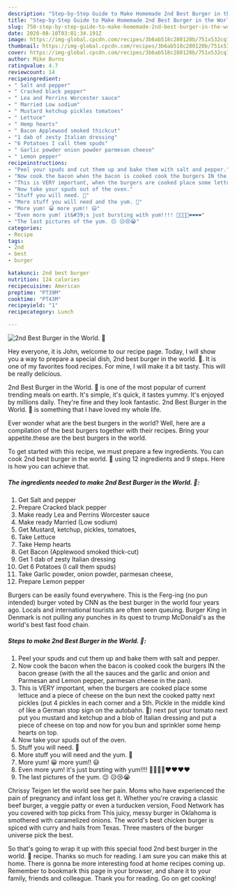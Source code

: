 ```yaml
---
description: "Step-by-Step Guide to Make Homemade 2nd Best Burger in the World. 🙂"
title: "Step-by-Step Guide to Make Homemade 2nd Best Burger in the World. 🙂"
slug: 750-step-by-step-guide-to-make-homemade-2nd-best-burger-in-the-world
date: 2020-08-10T03:01:34.191Z
image: https://img-global.cpcdn.com/recipes/3b6ab518c280120b/751x532cq70/2nd-best-burger-in-the-world-🙂-recipe-main-photo.jpg
thumbnail: https://img-global.cpcdn.com/recipes/3b6ab518c280120b/751x532cq70/2nd-best-burger-in-the-world-🙂-recipe-main-photo.jpg
cover: https://img-global.cpcdn.com/recipes/3b6ab518c280120b/751x532cq70/2nd-best-burger-in-the-world-🙂-recipe-main-photo.jpg
author: Mike Burns
ratingvalue: 4.7
reviewcount: 14
recipeingredient:
- " Salt and pepper"
- " Cracked black pepper"
- " Lea and Perrins Worcester sauce"
- " Married Low sodium"
- " Mustard ketchup pickles tomatoes"
- " Lettuce"
- " Hemp hearts"
- " Bacon Applewood smoked thickcut"
- "1 dab of zesty Italian dressing"
- "6 Potatoes I call them spuds"
- " Garlic powder onion powder parmesan cheese"
- " Lemon pepper"
recipeinstructions:
- "Peel your spuds and cut them up and bake them with salt and pepper."
- "Now cook the bacon when the bacon is cooked cook the burgers IN the bacon grease (with the all the sauces and the garlic and onion and Parmesan and Lemon pepper, parmesan cheese in the pan)."
- "This is VERY important, when the burgers are cooked place some lettuce and a piece of cheese on the bun next the cooked patty next pickles (put 4 pickles in each corner and a 5th. Pickle in the middle kind of like a German stop sign on the autobahn. 🙂) next put your tomato next put you mustard and ketchup and a blob of Italian dressing and put a piece of cheese on top and now for you bun and sprinkler some hemp hearts on top."
- "Now take your spuds out of the oven."
- "Stuff you will need. 🙂"
- "More stuff you will need and the yum. 🙂"
- "More yum! 😀 more yum!! 😃"
- "Even more yum! it&#39;s just bursting with yum!!!! 🙂🙂🙂🙂❤❤❤❤"
- "The last pictures of the yum. 😔 😥😢😭"
categories:
- Recipe
tags:
- 2nd
- best
- burger

katakunci: 2nd best burger 
nutrition: 124 calories
recipecuisine: American
preptime: "PT39M"
cooktime: "PT43M"
recipeyield: "1"
recipecategory: Lunch

---
```



![2nd Best Burger in the World. 🙂](https://img-global.cpcdn.com/recipes/3b6ab518c280120b/751x532cq70/2nd-best-burger-in-the-world-🙂-recipe-main-photo.jpg)

Hey everyone, it is John, welcome to our recipe page. Today, I will show you a way to prepare a special dish, 2nd best burger in the world. 🙂. It is one of my favorites food recipes. For mine, I will make it a bit tasty. This will be really delicious.

2nd Best Burger in the World. 🙂 is one of the most popular of current trending meals on earth. It's simple, it's quick, it tastes yummy. It's enjoyed by millions daily. They're fine and they look fantastic. 2nd Best Burger in the World. 🙂 is something that I have loved my whole life.

Ever wonder what are the best burgers in the world? Well, here are a compilation of the best burgers together with their recipes. Bring your appetite.these are the best burgers in the world.


To get started with this recipe, we must prepare a few ingredients. You can cook 2nd best burger in the world. 🙂 using 12 ingredients and 9 steps. Here is how you can achieve that.

<!--inarticleads1-->

##### The ingredients needed to make 2nd Best Burger in the World. 🙂:

1. Get  Salt and pepper
1. Prepare  Cracked black pepper
1. Make ready  Lea and Perrins Worcester sauce
1. Make ready  Married (Low sodium)
1. Get  Mustard, ketchup, pickles, tomatoes,
1. Take  Lettuce
1. Take  Hemp hearts
1. Get  Bacon (Applewood smoked thick-cut)
1. Get 1 dab of zesty Italian dressing
1. Get 6 Potatoes (I call them spuds)
1. Take  Garlic powder, onion powder, parmesan cheese,
1. Prepare  Lemon pepper


Burgers can be easily found everywhere. This is the Ferg-ing (no pun intended) burger voted by CNN as the best burger in the world four years ago. Locals and international tourists are often seen queuing. Burger King in Denmark is not pulling any punches in its quest to trump McDonald&#39;s as the world&#39;s best fast food chain. 

<!--inarticleads2-->

##### Steps to make 2nd Best Burger in the World. 🙂:

1. Peel your spuds and cut them up and bake them with salt and pepper.
1. Now cook the bacon when the bacon is cooked cook the burgers IN the bacon grease (with the all the sauces and the garlic and onion and Parmesan and Lemon pepper, parmesan cheese in the pan).
1. This is VERY important, when the burgers are cooked place some lettuce and a piece of cheese on the bun next the cooked patty next pickles (put 4 pickles in each corner and a 5th. Pickle in the middle kind of like a German stop sign on the autobahn. 🙂) next put your tomato next put you mustard and ketchup and a blob of Italian dressing and put a piece of cheese on top and now for you bun and sprinkler some hemp hearts on top.
1. Now take your spuds out of the oven.
1. Stuff you will need. 🙂
1. More stuff you will need and the yum. 🙂
1. More yum! 😀 more yum!! 😃
1. Even more yum! it&#39;s just bursting with yum!!!! 🙂🙂🙂🙂❤❤❤❤
1. The last pictures of the yum. 😔 😥😢😭


Chrissy Teigen let the world see her pain. Moms who have experienced the pain of pregnancy and infant loss get it. Whether you&#39;re craving a classic beef burger, a veggie patty or even a turducken version, Food Network has you covered with top picks from This juicy, messy burger in Oklahoma is smothered with caramelized onions. The world&#39;s best chicken burger is spiced with curry and hails from Texas. Three masters of the burger universe pick the best. 

So that's going to wrap it up with this special food 2nd best burger in the world. 🙂 recipe. Thanks so much for reading. I am sure you can make this at home. There is gonna be more interesting food at home recipes coming up. Remember to bookmark this page in your browser, and share it to your family, friends and colleague. Thank you for reading. Go on get cooking!
